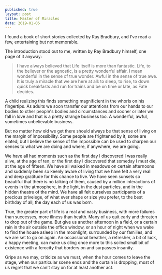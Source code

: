 ```yaml
---
published: true
layout: post
title: Master of Miracles
date: 2019-01-06
---
```

I found a book of short stories collected by Ray Bradbury, and I've read a few, entertaining but not memorable.  

The introduction stood out to me, written by Ray Bradbury himself, one page of it anyway: 

>I have always believed that Life itself is more than fantastic.  Life, to the believer or the agnostic, is a pretty wonderful affair.  I mean wonderful in the sense of true wonder.  Awful in the sense of true awe.  It is truly a miracle that we are here at all: to sleep, to rise, to down quick breakfasts and run for trains and be on time or late, as Fate decides.

A child realizing this finds something magnificient in the whorls on his fingertips.  As adults we soon transfer our attentions from our hands to our bodies to other people's bodies and circumstances and sooner or later we fall in love and that is a pretty strange business too.  A wonderful, awful, sometimes unbelievable business.  

But no matter how old we get there should always be that sense of living on the margin of impossibility.  Some people are frightened by it, some are elated, but I believe the sense of the impossible can be used to sharpen our senses to what we are doing and where, if anywhere, we are going.  

We have all had moments such as the first day I discovered I was really alive, at the age of ten, or the first day I discovered that someday I must die, at the age of fifteen.  We have all walked in meadows on certain afternoons and suddenly been so keenly aware of living that we have felt a very real and deep gratitude for this chance to live.  We have seen sunsets so beautiful that there is no talking of them, caused by a million interactions of events in the atmosphere, in the light, in the dust particles, and in the hidden theatre of the mind.  We have all felt ourselves participants of a precious privelege, of what ever shape or size you prefer, to the best birthday of all, the day each of us was born.  

True, the greater part of life is a real and nasty business, with more failures than successes, more illness than health.  Many of us quit early and threaten to drop out of the game.  But give us another afternoon in a field, or a certain rain in the air outside the office window, or an hour of night when we wake to find the house asleep in the moonlight, surrounded by our families, and we are set to go on again.  An occassional breather, a refresher, a bit of luck, a happy meeting, can make us cling once more to this soiled small bit of existence with a ferocity that borders on and surpasses insanity.  

Gripe as we may, criticize as we must, when the hour comes to leave the stage, when our particular scene ends and the curtain is dropping, most of us regret that we can't stay on for at least another act.

